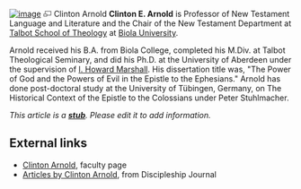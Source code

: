 [![image](images/9/97/Clinton_arnold.jpg)](http://www.theopedia.com/File:Clinton_arnold.jpg)
[![image](data:image/png;base64,iVBORw0KGgoAAAANSUhEUgAAAA8AAAALCAAAAACFLIiAAAAAAnRSTlMA/1uRIrUAAABPSURBVAjXY/j///+5vXDwjAHIr26ZAgXZe8H8a/+hoIcw/9nevdVL9+79DuPvzQYZFPUezu8BMZLXgkExnD8HAu6hqv//n+HZVjD4DuUDAKlChD3fj6aPAAAAAElFTkSuQmCC)](http://www.theopedia.com/File:Clinton_arnold.jpg "Enlarge")
Clinton Arnold
**Clinton E. Arnold** is Professor of New Testament Language and
Literature and the Chair of the New Testament Department at
[Talbot School of Theology](Talbot_School_of_Theology "Talbot School of Theology")
at [Biola University](Biola_University "Biola University").

Arnold received his B.A. from Biola College, completed his M.Div.
at Talbot Theological Seminary, and did his Ph.D. at the University
of Aberdeen under the supervision of
[I. Howard Marshall](I._Howard_Marshall "I. Howard Marshall"). His
dissertation title was, "The Power of God and the Powers of Evil in
the Epistle to the Ephesians." Arnold has done post-doctoral study
at the University of Tübingen, Germany, on The Historical Context
of the Epistle to the Colossians under Peter Stuhlmacher.

*This article is a **[stub](http://www.theopedia.com/Category:Theopedia_stubs "Category:Theopedia stubs")**. Please edit it to add information.*
## External links

-   [Clinton Arnold](http://www.talbot.edu/faculty/faculty_profiles/profile.cfm?n=clinton_arnold),
    faculty page
-   [Articles by Clinton Arnold](http://www.navpress.com/EPubs/BrowseArticle/1/Author/29969.html),
    from Discipleship Journal



